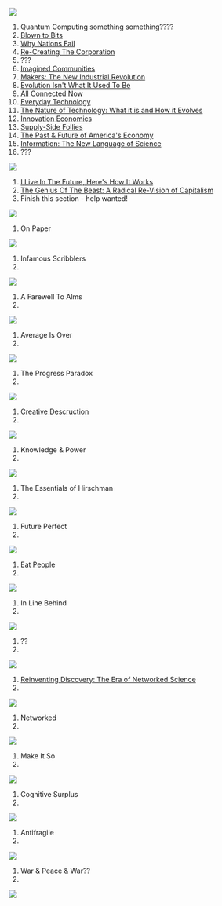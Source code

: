 ![](http://media.tumblr.com/e6548d2e23cb2cfd6bf08fd69a1e3d01/tumblr_inline_ncs83ci7GA1qh1ufq.jpg)

1. Quantum Computing something something????
2. [Blown to Bits](http://www.amazon.com/Blown-Bits-Liberty-Happiness-Explosion/dp/0137135599)
3. [Why Nations Fail](http://www.amazon.com/Why-Nations-Fail-Origins-Prosperity/dp/0307719219)
4. [Re-Creating The Corporation](http://www.amazon.com/Re-Creating-Corporation-Design-Organizations-Century/dp/0195123875)
5. ???
6. [Imagined Communities](http://www.amazon.com/Imagined-Communities-Reflections-Nationalism-Revised/dp/1844670864)
7. [Makers: The New Industrial Revolution](http://www.amazon.com/Makers-The-New-Industrial-Revolution/dp/0307720950)
8. [Evolution Isn't What It Used To Be](http://www.amazon.com/Evolution-Isnt-What-Used-Augmented/dp/0716729989)
9. [All Connected Now](http://www.amazon.com/All-Connected-Now-Global-Civilization/dp/081334154X)
10. [Everyday Technology](http://www.amazon.com/Everyday-Technology-Machines-Modernity-science-culture-ebook/dp/B00D4M899U)
11. [The Nature of Technology: What it is and How it Evolves](http://www.amazon.com/Nature-Technology-What-How-Evolves-ebook/dp/B002ISDCKW)
12. [Innovation Economics](http://www.amazon.com/Innovation-Economics-Robert-D-Atkinson-ebook/dp/B008X8L06O)
13. [Supply-Side Follies](http://www.amazon.com/Supply-Side-Follies-Conservative-Economics-Innovation-ebook/dp/B00BZE493O)
14. [The Past & Future of America's Economy](http://www.amazon.com/Past-Future-Americas-Economy-Innovation/dp/1845425766)
15. [Information: The New Language of Science](http://www.amazon.com/Information-Hans-Christian-von-Baeyer/dp/0674018575)
16. ???

![](http://media.tumblr.com/95a348fda00cb7b0820498aeed04e46f/tumblr_inline_ncs83luy031qh1ufq.jpg)

1. [I Live In The Future, Here's How It Works](http://www.amazon.com/Live-Future-Heres-How-Works/dp/0307591123)
2. [The Genius Of The Beast: A Radical Re-Vision of Capitalism](http://www.amazon.com/The-Genius-Beast-Re-Vision-Capitalism-ebook/dp/B00C4B2GB4)
3. Finish this section - help wanted!

![](http://media.tumblr.com/5643fc6ee40c7a3629e1b29ca74215a7/tumblr_inline_ncs83guis31qh1ufq.jpg)

1. On Paper

![](http://media.tumblr.com/4c901022ff1fbe42bf548cd012c72076/tumblr_inline_ncs83skynW1qh1ufq.jpg)

1. Infamous Scribblers
2. 

![](http://media.tumblr.com/e0c00fcc9d53ad4f138ba9d4672367bb/tumblr_inline_ncs83uMpgh1qh1ufq.jpg)

1. A Farewell To Alms
2. 

![](http://media.tumblr.com/bf801b2010faf06e3fa6ade462e0a815/tumblr_inline_ncs83x5cvl1qh1ufq.jpg)

1. Average Is Over
2. 

![](http://media.tumblr.com/3477758fff0bde222117aa6bb1d94837/tumblr_inline_ncs842ADiF1qh1ufq.jpg)

1. The Progress Paradox
2. 

![](http://media.tumblr.com/272c5d4615ede37c55df755f5771da95/tumblr_inline_ncs847O9B01qh1ufq.jpg)

1. [Creative Descruction](http://www.amazon.com/Creative-Destruction-Underperform-Market-And-Successfully/dp/038550134X)
2. 

![](http://media.tumblr.com/e8878e24373eccded5dbd2d27f4642d9/tumblr_inline_ncs8481l4A1qh1ufq.jpg)

1. Knowledge & Power
2. 

![](http://media.tumblr.com/3bd29262a055217353a102fc0309c186/tumblr_inline_ncs84aryWd1qh1ufq.jpg)

1. The Essentials of Hirschman
2. 

![](http://media.tumblr.com/8e677cbfc31ce3448198ef58f1082d41/tumblr_inline_ncs84dWAju1qh1ufq.jpg)

1. Future Perfect
2. 

![](http://media.tumblr.com/104dc33ba3dca256db331e63122bd82e/tumblr_inline_ncs84j1pja1qh1ufq.jpg)

1. [Eat People](http://www.amazon.com/Eat-People-Unapologetic-Game-Changing-Entrepreneurs/dp/1591845424)
2. 

![](http://media.tumblr.com/69b31fbe28ed42a44801c123abf0cada/tumblr_inline_ncs84lZYtY1qh1ufq.jpg)

1. In Line Behind
2. 

![](http://media.tumblr.com/6052831efc979f706b7b48ec3326193a/tumblr_inline_ncs84orC0F1qh1ufq.jpg)

1. ??
2. 

![](http://media.tumblr.com/b69004c09dab81e479f2b6de6af560ab/tumblr_inline_ncs84r5zJq1qh1ufq.jpg)

1. [Reinventing Discovery: The Era of Networked Science](http://www.amazon.com/Reinventing-Discovery-The-Networked-Science/dp/0691148902)
2. 

![](http://media.tumblr.com/613961a787a64907f0e5126ef9170cbf/tumblr_inline_ncs84tLnzz1qh1ufq.jpg)

1. Networked
2. 

![](http://media.tumblr.com/447fac62ea9aa922cbbf4853b3ad6bf3/tumblr_inline_ncs84vNxJ41qh1ufq.jpg)

1. Make It So
2. 

![](http://media.tumblr.com/8b741b7056a073d59b667bb1a9a5051f/tumblr_inline_ncs84yFsjf1qh1ufq.jpg)

1. Cognitive Surplus
2. 

![](http://media.tumblr.com/2dc87a30fc3df7ce92e47d3b995dd99a/tumblr_inline_ncs850mu951qh1ufq.jpg)

1. Antifragile
2. 

![](http://media.tumblr.com/be835dac16f36084d4c28210709c3c7b/tumblr_inline_ncs853P4BV1qh1ufq.jpg)

1. War & Peace & War??
2. 

![](http://media.tumblr.com/20cc2c20eca793199e888f6ed1acb8f8/tumblr_inline_ncs855fExz1qh1ufq.jpg)
